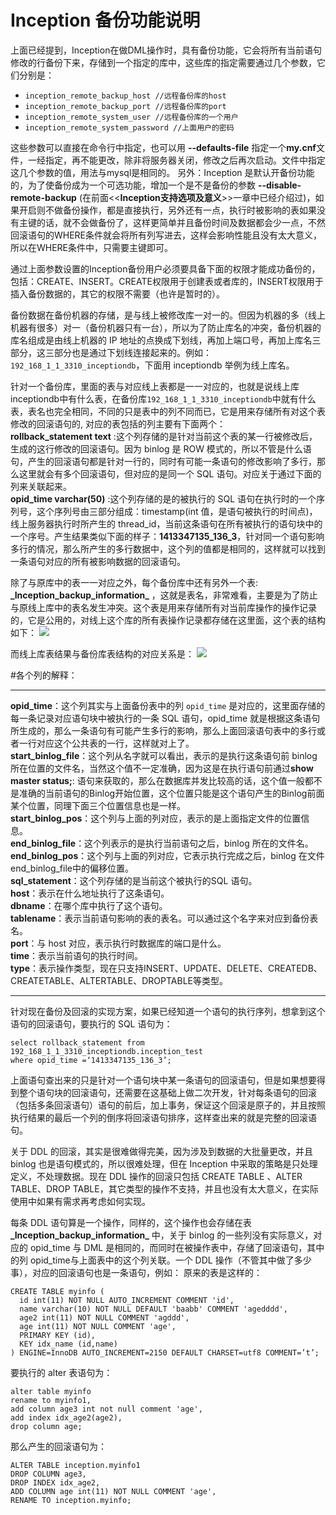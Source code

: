 # Inception 备份功能说明
上面已经提到，Inception在做DML操作时，具有备份功能，它会将所有当前语句修改的行备份下来，存储到一个指定的库中，这些库的指定需要通过几个参数，它们分别是：

* `inception_remote_backup_host //远程备份库的host`
* `inception_remote_backup_port //远程备份库的port`
* `inception_remote_system_user //远程备份库的一个用户`  
* `inception_remote_system_password //上面用户的密码`  

这些参数可以直接在命令行中指定，也可以用 **--defaults-file** 指定一个**my.cnf**文件，一经指定，再不能更改，除非将服务器关闭，修改之后再次启动。文件中指定这几个参数的值，用法与mysql是相同的。
另外：Inception 是默认开备份功能的，为了使备份成为一个可选功能，增加一个是不是备份的参数 **--disable-remote-backup** (在前面<<**Inception支持选项及意义**>>一章中已经介绍过)，如果开启则不做备份操作，都是直接执行，另外还有一点，执行时被影响的表如果没有主键的话，就不会做备份了，这样更简单并且备份时间及数据都会少一点，不然回滚语句的WHERE条件就会将所有列写进去，这样会影响性能且没有太大意义，所以在WHERE条件中，只需要主键即可。

通过上面参数设置的Inception备份用户必须要具备下面的权限才能成功备份的，包括：CREATE、INSERT。CREATE权限用于创建表或者库的，INSERT权限用于插入备份数据的，其它的权限不需要（也许是暂时的）。

备份数据在备份机器的存储，是与线上被修改库一对一的。但因为机器的多（线上机器有很多）对一（备份机器只有一台），所以为了防止库名的冲突，备份机器的库名组成是由线上机器的 IP 地址的点换成下划线，再加上端口号，再加上库名三部分，这三部分也是通过下划线连接起来的。例如：`192_168_1_1_3310_inceptiondb`，下面用 inceptiondb 举例为线上库名。

针对一个备份库，里面的表与对应线上表都是一一对应的，也就是说线上库inceptiondb中有什么表，在备份库`192_168_1_1_3310_inceptiondb`中就有什么表，表名也完全相同，不同的只是表中的列不同而已，它是用来存储所有对这个表修改的回滚语句的, 对应的表包括的列主要有下面两个：  
**rollback_statement text** :这个列存储的是针对当前这个表的某一行被修改后，生成的这行修改的回滚语句。因为 binlog 是 ROW 模式的，所以不管是什么语句，产生的回滚语句都是针对一行的，同时有可能一条语句的修改影响了多行，那么这里就会有多个回滚语句，但对应的是同一个 SQL 语句。对应关于通过下面的列来关联起来。  
**opid_time varchar(50)** :这个列存储的是的被执行的 SQL 语句在执行时的一个序列号，这个序列号由三部分组成：timestamp(int 值，是语句被执行的时间点)，线上服务器执行时所产生的 thread_id，当前这条语句在所有被执行的语句块中的一个序号。产生结果类似下面的样子：**1413347135_136_3**，针对同一个语句影响多行的情况，那么所产生的多行数据中，这个列的值都是相同的，这样就可以找到一条语句对应的所有被影响数据的回滚语句。  

除了与原库中的表一一对应之外，每个备份库中还有另外一个表: **$\_$Inception_backup_information$\_$** ，这就是表名，非常难看，主要是为了防止与原线上库中的表名发生冲突。这个表是用来存储所有对当前库操作的操作记录的，它是公用的，对线上这个库的所有表操作记录都存储在这里面，这个表的结构如下：
![](inception_images/backup.png)

而线上库表结果与备份库表结构的对应关系是：
![](inception_images/backup2.png)

#各个列的解释：

---------------
**opid_time**：这个列其实与上面备份表中的列 `opid_time` 是对应的，这里面存储的每一条记录对应语句块中被执行的一条 SQL 语句，opid_time 就是根据这条语句所生成的，那么一条语句有可能产生多行的影响，那么上面回滚语句表中的多行或者一行对应这个公共表的一行，这样就对上了。  
**start_binlog_file**：这个列从名字就可以看出，表示的是执行这条语句前 binlog 所在位置的文件名，当然这个值不一定准确，因为这是在执行语句前通过**show master status;**: 语句来获取的，那么在数据库并发比较高的话，这个值一般都不是准确的当前语句的Binlog开始位置，这个位置只能是这个语句产生的Binlog前面某个位置，同理下面三个位置信息也是一样。  
**start_binlog_pos**：这个列与上面的列对应，表示的是上面指定文件的位置信息。    
**end_binlog_file**：这个列表示的是执行当前语句之后，binlog 所在的文件名。  
**end_binlog_pos**：这个列与上面的列对应，它表示执行完成之后，binlog 在文件end_binlog_file中的偏移位置。  
**sql_statement**：这个列存储的是当前这个被执行的SQL 语句。  
**host**：表示在什么地址执行了这条语句。  
**dbname**：在哪个库中执行了这个语句。  
**tablename**：表示当前语句影响的表的表名。可以通过这个名字来对应到备份表名。  
**port**：与 host 对应，表示执行时数据库的端口是什么。  
**time**：表示当前语句的执行时间。  
**type**：表示操作类型，现在只支持INSERT、UPDATE、DELETE、CREATEDB、CREATETABLE、ALTERTABLE、DROPTABLE等类型。  

-------
针对现在备份及回滚的实现方案，如果已经知道一个语句的执行序列，想拿到这个语句的回滚语句，要执行的 SQL 语句为：  
````
select rollback_statement from 192_168_1_1_3310_inceptiondb.inception_test 
where opid_time =‘1413347135_136_3’;
````
上面语句查出来的只是针对一个语句块中某一条语句的回滚语句，但是如果想要得到整个语句块的回滚语句，还需要在这基础上做二次开发，针对每条语句的回滚（包括多条回滚语句）语句的前后，加上事务，保证这个回滚是原子的，并且按照执行结果的最后一个列的倒序将回滚语句排序，这样查出来的就是完整的回滚语句。

关于 DDL 的回滚，其实是很难做得完美，因为涉及到数据的大批量更改，并且 binlog 也是语句模式的，所以很难处理，但在 Inception 中采取的策略是只处理定义，不处理数据。现在 DDL 操作的回滚只包括 CREATE TABLE 、ALTER TABLE、DROP TABLE，其它类型的操作不支持，并且也没有太大意义，在实际使用中如果有需求再考虑如何实现。

每条 DDL 语句算是一个操作，同样的，这个操作也会存储在表 **$\_$Inception_backup_information$\_$** 中，关于 binlog 的一些列没有实际意义，对应的 opid_time 与 DML 是相同的，而同时在被操作表中，存储了回滚语句，其中的列 opid_time与上面表中的这个列关联。一个 DDL 操作（不管其中做了多少事），对应的回滚语句也是一条语句，例如：
原来的表是这样的：  
````
CREATE TABLE myinfo (
  id int(11) NOT NULL AUTO_INCREMENT COMMENT 'id',
  name varchar(10) NOT NULL DEFAULT 'baabb' COMMENT 'agedddd',
  age2 int(11) NOT NULL COMMENT 'agddd',
  age int(11) NOT NULL COMMENT 'age',
  PRIMARY KEY (id),
  KEY idx_name (id,name)
) ENGINE=InnoDB AUTO_INCREMENT=2150 DEFAULT CHARSET=utf8 COMMENT=’t’;
````

要执行的 alter 表语句为：  
````
alter table myinfo 
rename to myinfo1, 
add column age3 int not null comment 'age', 
add index idx_age2(age2), 
drop column age;
````  
那么产生的回滚语句为：  
````
ALTER TABLE inception.myinfo1 
DROP COLUMN age3,
DROP INDEX idx_age2,
ADD COLUMN age int(11) NOT NULL COMMENT 'age',
RENAME TO inception.myinfo;
````
